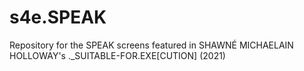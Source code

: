 # s4e.SPEAK
Repository for the SPEAK screens featured in SHAWNÉ MICHAELAIN HOLLOWAY's ._SUITABLE-FOR.EXE[CUTION] (2021)
